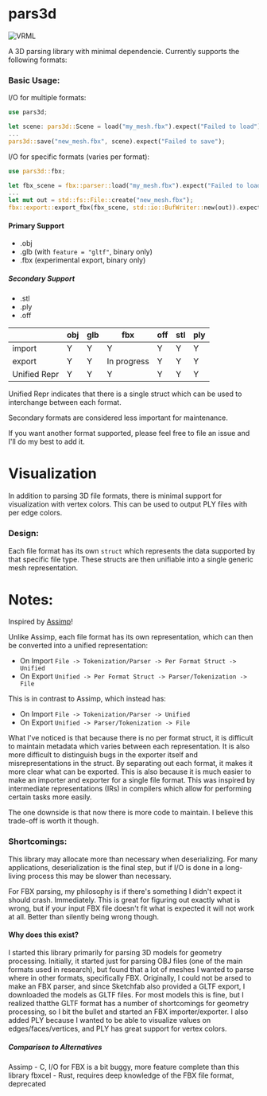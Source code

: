 # pars3d

![VRML](https://web.archive.org/web/20000929035521/http://www.geocities.com:80/SiliconValley/4944/VRML.gif)

A 3D parsing library with minimal dependencie.
Currently supports the following formats:

### Basic Usage:

I/O for multiple formats:
```rust
use pars3d;

let scene: pars3d::Scene = load("my_mesh.fbx").expect("Failed to load");
...
pars3d::save("new_mesh.fbx", scene).expect("Failed to save");
```

I/O for specific formats (varies per format):
```rust
use pars3d::fbx;

let fbx_scene = fbx::parser::load("my_mesh.fbx").expect("Failed to load");
...
let mut out = std::fs::File::create("new_mesh.fbx");
fbx::export::export_fbx(fbx_scene, std::io::BufWriter::new(out)).expect("Failed to save");
```


#### Primary Support
- .obj
- .glb (with `feature = "gltf"`, binary only)
- .fbx (experimental export, binary only)


##### Secondary Support
- .stl
- .ply
- .off


| |obj|glb|fbx|off|stl|ply|
|-|  -|  -|  -|  -|  -|  -|
|import|Y|Y|Y|Y|Y|Y|
|export|Y|Y|In progress|Y|Y|Y|
|Unified Repr|Y|Y|Y|Y|Y|Y|

Unified Repr indicates that there is a single struct which can be used to interchange between
each format.

Secondary formats are considered less important for maintenance.

If you want another format supported, please feel free to file an issue and I'll do my best to
add it.

# Visualization

In addition to parsing 3D file formats, there is minimal support for visualization with vertex
colors. This can be used to output PLY files with per edge colors.

### Design:

Each file format has its own `struct` which represents the data supported by that specific file
type. These structs are then unifiable into a single generic mesh representation.


# Notes:

Inspired by [Assimp](https://github.com/assimp/)!

Unlike Assimp, each file format has its own representation, which can then be converted into a
unified representation:

- On Import `File -> Tokenization/Parser -> Per Format Struct -> Unified`
- On Export `Unified -> Per Format Struct -> Parser/Tokenization -> File`

This is in contrast to Assimp, which instead has:

- On Import `File -> Tokenization/Parser -> Unified`
- On Export `Unified -> Parser/Tokenization -> File`

What I've noticed is that because there is no per format struct, it is difficult to maintain
metadata which varies between each representation. It is also more difficult to distinguish bugs
in the exporter itself and misrepresentations in the struct. By separating out each format, it
makes it more clear what can be exported. This is also because it is much easier to make an
importer and exporter for a single file format. This was inspired by intermediate
representations (IRs) in compilers which allow for performing certain tasks more easily.

The one downside is that now there is more code to maintain. I believe this trade-off is worth it
though.

### Shortcomings:

This library may allocate more than necessary when deserializing. For many applications,
deserialization is the final step, but if I/O is done in a long-living process this may be
slower than necessary.

For FBX parsing, my philosophy is if there's something I didn't expect it should crash.
Immediately. This is great for figuring out exactly what is wrong, but if your input FBX file
doesn't fit what is expected it will not work at all. Better than silently being wrong though.

#### Why does this exist?

I started this library primarily for parsing 3D models for geometry processing. Initially, it
started just for parsing OBJ files (one of the main formats used in research), but found that
a lot of meshes I wanted to parse where in other formats, specifically FBX. Originally, I could
not be arsed to make an FBX parser, and since Sketchfab also provided a GLTF export, I
downloaded the models as GLTF files. For most models this is fine, but I realized thatthe GLTF
format has a number of shortcomings for geometry processing, so I bit the bullet and started an
FBX importer/exporter. I also added PLY because I wanted to be able to visualize values on
edges/faces/vertices, and PLY has great support for vertex colors.

##### Comparison to Alternatives

Assimp - C, I/O for FBX is a bit buggy, more feature complete than this library
fbxcel - Rust, requires deep knowledge of the FBX file format, deprecated
